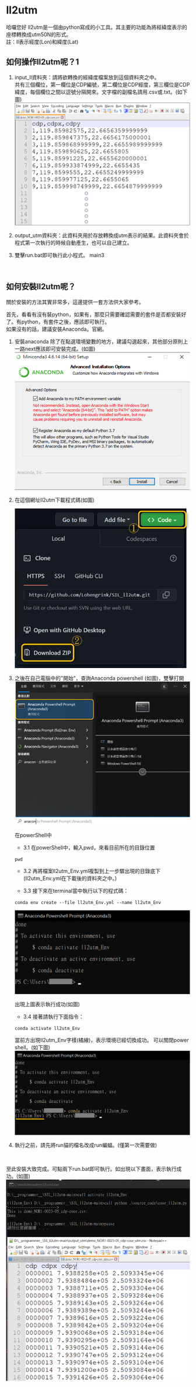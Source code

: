 # ll2utm
哈囉您好
ll2utm是一個由python寫成的小工具。其主要的功能為將經緯度表示的座標轉換成utm50N的形式。<br />
註：ll表示經度(Lon)和緯度(Lat)


## 如何操作ll2utm呢？1
1. input_ll資料夾：請將欲轉換的經緯度檔案放到這個資料夾之中。<br />共有三個欄位，第一欄位是CDP編號，第二欄位是CDP經度，第三欄位是CDP緯度，每個欄位之間以逗號分隔開來。文字檔的副檔名請用.csv或.txt。(如下圖)
    ![This is a alt text. demoInputData](./image/00_demo_data_example.png "demoInputData")

2. output_utm資料夾：此資料夾用於存放轉換成utm表示的結果。此資料夾會於程式第一次執行的時候自動產生，也可以自己建立。

3. 雙擊run.bat即可執行此小程式。 main3
<br />

## 如何安裝ll2utm呢？
關於安裝的方法其實非常多，這邊提供一套方法供大家參考。

首先，看看有沒有裝python，如果有，那麼只需要確認需要的套件是否都安裝好了。有python，有套件之後，應該即可執行。<br />
如果沒有的話，建議安裝Anaconda。官網。

1. 安裝anaconda
除了在點選環境變數的地方，建議勾選起來，其他部分原則上一路next應該即可安裝完成。(如圖)
    ![This is a alt text. env_path](./image/01_env_path.png "env_path")

2. 在這個網址ll2utm下載程式碼(如圖)
    
    ![This is a alt text. activateEnvSuccessfully](./image/02_code_download.png "activateEnvSuccessfullyn")


3. 之後在自己電腦中的"開始"，查詢Anaconda powershell (如圖)，雙擊打開
    ![This is a alt text. openAnacondaPowershell](./image/03_start_anaconda_powershell.png "openAnacondaPowershell")

    在powerShell中

    - 3.1 在powerShell中，輸入pwd，來看目前所在的目錄位置
    ```
    pwd
    ```
    - 3.2 再將檔案ll2utm_Env.yml複製到上一步驟出現的目錄底下(ll2utm_Env.yml在下載後的資料夾之中。)

    - 3.3 接下來在terminal當中執行以下的程式碼：
    ```
    conda env create --file ll2utm_Env.yml --name ll2utm_Env
    ```

    ![This is a alt text. installEnvSuccessfully](./image/04_env_install_successfully.png "installEnvSuccessfully")
    
    出現上圖表示執行成功(如圖)

    - 3.4 接著請執行下面指令：
    ```
    conda activate ll2utm_Env
    ```
    當前方出現ll2utm_Env字樣(橘線)，表示環境已經切換成功。
可以關閉power shell。(如下圖)
    ![This is a alt text. activateEnvSuccessfully](./image/05_env_switch_successfully.png "activateEnvSuccessfully")

4. 執行之前，請先將run貓的檔名改成run蝙蝠。(僅第一次需要做)

<br />

至此安裝大致完成。可點兩下run.bat即可執行。如出現以下畫面，表示執行成功。(如圖)
![This is a alt text. codeRunSuccessfully](./image/06_code_run_successfully.png "codeRunSuccessfully")